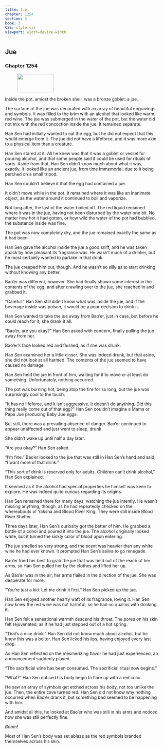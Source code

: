 ```yaml
---
title: Jue
chapter: 1254
section: 3
book: 3
CSS: style.css
viewport: width=device-width
---
```


## Jue

### Chapter 1254

<figure>
	<img src="../Images/gem.gif" alt="" id="gem" width="120" height="60" />
</figure>

Inside the pot, amidst the broken shell, was a bronze goblet: a jue.

The surface of the jue was decorated with an array of beautiful engravings and symbols. It was filled to the brim with an alcohol that looked like warm, red wine. The jue was submerged in the water of the pot, but the water did not mix with the red concoction inside the jue. It remained separate.

Han Sen had initially wanted to eat the egg, but he did not expect that this would emerge from it. The jue did not have a lifeforce, and it was more akin to a physical item than a creature.

Han Sen stared at it. All he knew was that it was a goblet or vessel for pouring alcohol, and that some people said it could be used for rituals of sorts. Aside from that, Han Sen didn’t know much about what it was, exactly. It looked like an ancient jue, from time immemorial, due to it being perched on a small tripod.

Han Sen couldn’t believe it that the egg had contained a jue.

It didn’t move while in the pot. It remained where it was like an inanimate object, as the water around it continued to boil and vaporize.

Not long after, the last of the water boiled off. The red liquid remained where it was in the jue, having not been disturbed by the water one bit. No matter how hot it had gotten, or how wild the water of the pot had bubbled, the substance inside was fine.

The pot was now completely dry, and the jue remained exactly the same as it had been.

Han Sen gave the alcohol inside the jue a good sniff, and he was taken aback by how pleasant its fragrance was. He wasn’t much of a drinker, but he most certainly wanted to partake in that drink.

The jue creeped him out, though. And he wasn’t so silly as to start drinking without knowing any better.

Bao’er was different, however. She had finally shown some interest in the contents of the egg, and after crawling over to the jue, she reached in and grabbed it.

“Careful.” Han Sen still didn’t know what was inside the jue, and if the beverage inside was poison, it would be a poor decision to drink it.

Han Sen wanted to take the jue away from Bao’er, just in case, but before he could reach for it, she drank it all.

“Bao’er, are you okay?” Han Sen asked with concern, finally pulling the jue away from her.

Bao’er’s face looked red and flushed, as if she was drunk.

Han Sen examined her a little closer. She was indeed drunk, but that aside, she did not look at all harmed. The contents of the jue seemed to have caused no damage.

Han Sen held the jue in front of him, waiting for it to move or at least do something. Unfortunately, nothing occurred.

The pot was burning hot, being atop the fire for so long, but the jue was surprisingly cool to the touch.

“It has no lifeforce, and it isn’t aggressive. It doesn’t do anything. Did this thing really come out of that egg?” Han Sen couldn’t imagine a Mama or Papa Jue producing Baby Jue eggs.

But still, there was a prevailing absence of danger. Bao’er continued to appear unaffected and just went to sleep, drunk.

She didn’t wake up until half a day later.

“Are you okay?” Han Sen asked.

“I’m fine.” Bao’er looked to the jue that was still in Han Sen’s hand and said, “I want more of that drink.”

“This sort of drink is reserved only for adults. Children can’t drink alcohol,” Han Sen explained.

It seemed as if the alcohol had special properties he himself was keen to explore. He was indeed quite curious regarding its origins.

Han Sen remained there for many days, watching the jue intently. He wasn’t missing anything, though, as he had repeatedly checked on the whereabouts of Yaksha and Blood River King. They were still inside Blood River Shelter.

Three days later, Han Sen’s curiosity got the better of him. He grabbed a bottle of alcohol and poured it into the jue. The alcohol originally looked white, but it turned the sickly color of blood upon entering.

The jue smelled so very strong, and the scent was heavier than any white wine he had ever known. It prompted Han Sen’s saliva to go renegade.

Bao’er tried her best to grab the jue that was held out of the reach of her arms, so Han Sen pulled her by the clothes and lifted her up.

As Bao’er was in the air, her arms flailed in the direction of the jue. She was desperate for more.

“You’re just a kid. Let me drink it first.” Han Sen picked up the jue.

Han Sen enjoyed another hearty waft of its fragrance, loving it. Han Sen now knew the red wine was not harmful, so he had no qualms with drinking it.

Han Sen felt a sensational warmth descend his throat. The pores on his skin felt rejuvenated, as if he had just stepped out of a hot spring.

“That’s a nice drink.” Han Sen did not know much about alcohol, but he knew this was a belter. Han Sen licked his lips, having enjoyed every last drop.

As Han Sen reflected on the mesmerizing flavor he had just experienced, an announcement suddenly played.

“The sacrificial wine has been consumed. The sacrificial ritual now begins.”

“What?” Han Sen noticed his body begin to flare up with a red color.

He saw an array of symbols get etched across his body, not too unlike the jue. Then, the entire cave turned red. Han Sen did not know why nothing occurred when Bao’er drank it, but something bad seemed to be happening with him.

And amidst all this, he looked at Bao’er who was still in his arms and noticed how she was still perfectly fine.

*Boom!*

Most of Han Sen’s body was set ablaze as the red symbols branded themselves across his skin.